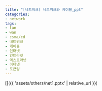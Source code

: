 ```yaml
---
title: "[네트워크] 네트워크와 케이블_ppt"
categories:
- network
tags:
- lan
- wan
- csma/cd
- 네트워크
- 케이블
- 인터넷
- 인트라넷
- 엑스트라넷
- 이더넷
- 토큰링
---
```


[]({{ 'assets/others/net1.pptx' | relative_url }})
